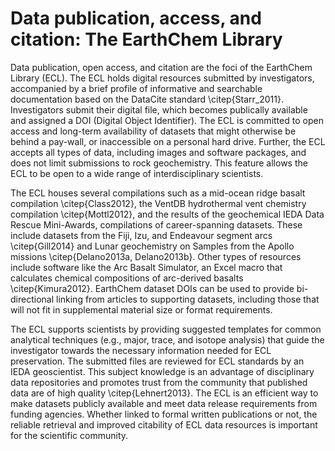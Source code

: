 
# Data publication, access, and citation: The EarthChem Library
Data publication, open access, and citation are the foci of the EarthChem Library (ECL). The ECL holds digital resources submitted by investigators, accompanied by a brief profile of informative and searchable documentation based on the DataCite standard \citep{Starr_2011}. Investigators submit their digital file, which becomes publically available and assigned a DOI (Digital Object Identifier). The ECL is committed to open access and long-term availability of datasets that might otherwise be behind a pay-wall, or inaccessible on a personal hard drive. Further, the ECL accepts all types of data, including images and software packages, and does not limit submissions to rock geochemistry. This feature allows the ECL to be open to a wide range of interdisciplinary scientists.

The ECL houses several compilations such as a mid-ocean ridge basalt compilation \citep{Class2012}, the VentDB hydrothermal vent chemistry compilation \citep{Mottl2012}, and the results of the geochemical IEDA Data Rescue Mini-Awards, compilations of career-spanning datasets. These include datasets from the Fiji, Izu, and Endeavour segment arcs \citep{Gill2014} and Lunar geochemistry on Samples from the Apollo missions \citep{Delano2013a, Delano2013b}. Other types of resources include software like the Arc Basalt Simulator, an Excel macro that calculates chemical compositions of arc-derived basalts \citep{Kimura2012}. EarthChem dataset DOIs can be used to provide bi-directional linking from articles to supporting datasets, including those that will not fit in supplemental material size or format requirements.  

The ECL supports scientists by providing suggested templates for common analytical techniques (e.g., major, trace, and isotope analysis) that guide the investigator towards the necessary information needed for ECL preservation. The submitted files are reviewed for ECL standards by an IEDA geoscientist. This subject knowledge is an advantage of disciplinary data repositories and promotes trust from the community that published data are of high quality \citep{Lehnert2013}. The ECL is an efficient way to make datasets publicly available and meet data release requirements from funding agencies. Whether linked to formal written publications or not, the reliable retrieval and improved citability of ECL data resources is important for the scientific community. 
